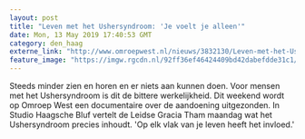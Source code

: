 ```yaml
---
layout: post
title: "Leven met het Ushersyndroom: 'Je voelt je alleen'"
date: Mon, 13 May 2019 17:40:53 GMT
category: den_haag
externe_link: "http://www.omroepwest.nl/nieuws/3832130/Leven-met-het-Ushersyndroom-Je-voelt-je-alleen"
feature_image: "https://imgw.rgcdn.nl/92ff36ef46424409bd42dabefdde31c1/opener/3832146.jpg"
---
```


Steeds minder zien en horen en er niets aan kunnen doen. Voor mensen met het Ushersyndroom is dit de bittere werkelijkheid. Dit weekend wordt op Omroep West een documentaire over de aandoening uitgezonden. In Studio Haagsche Bluf vertelt de Leidse Gracia Tham maandag wat het Ushersyndroom precies inhoudt. 'Op elk vlak van je leven heeft het invloed.'
